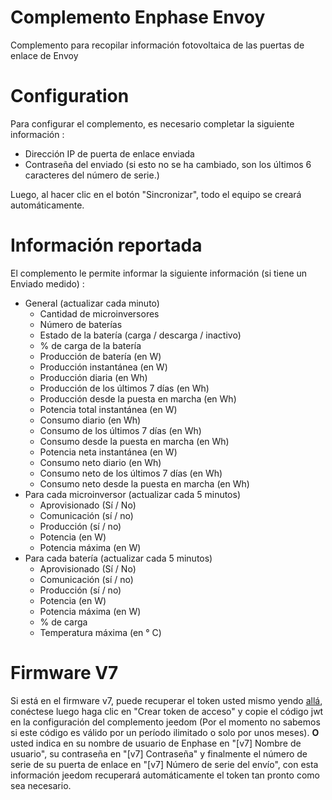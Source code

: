 # Complemento Enphase Envoy

Complemento para recopilar información fotovoltaica de las puertas de enlace de Envoy

# Configuration

Para configurar el complemento, es necesario completar la siguiente información :

- Dirección IP de puerta de enlace enviada
- Contraseña del enviado (si esto no se ha cambiado, son los últimos 6 caracteres del número de serie.)

Luego, al hacer clic en el botón "Sincronizar", todo el equipo se creará automáticamente.

# Información reportada

El complemento le permite informar la siguiente información (si tiene un Enviado medido) :

- General (actualizar cada minuto)
    - Cantidad de microinversores
    - Número de baterías
    - Estado de la batería (carga / descarga / inactivo)
    - % de carga de la batería
    - Producción de batería (en W)
    - Producción instantánea (en W)
    - Producción diaria (en Wh)
    - Producción de los últimos 7 días (en Wh)
    - Producción desde la puesta en marcha (en Wh)
    - Potencia total instantánea (en W)
    - Consumo diario (en Wh)
    - Consumo de los últimos 7 días (en Wh)
    - Consumo desde la puesta en marcha (en Wh)
    - Potencia neta instantánea (en W)
    - Consumo neto diario (en Wh)
    - Consumo neto de los últimos 7 días (en Wh)
    - Consumo neto desde la puesta en marcha (en Wh)
- Para cada microinversor (actualizar cada 5 minutos)
    - Aprovisionado (Sí / No)
    - Comunicación (sí / no)
    - Producción (sí / no)
    - Potencia (en W)
    - Potencia máxima (en W)
- Para cada batería (actualizar cada 5 minutos)
    - Aprovisionado (Sí / No)
    - Comunicación (sí / no)
    - Producción (sí / no)
    - Potencia (en W)
    - Potencia máxima (en W)
    - % de carga
    - Temperatura máxima (en ° C)

# Firmware V7

Si está en el firmware v7, puede recuperar el token usted mismo yendo [allá](https://entrez.enphaseenergy.com/), conéctese luego haga clic en "Crear token de acceso" y copie el código jwt en la configuración del complemento jeedom (Por el momento no sabemos si este código es válido por un período ilimitado o solo por unos meses). **O** usted indica en su nombre de usuario de Enphase en "[v7] Nombre de usuario", su contraseña en "[v7] Contraseña" y finalmente el número de serie de su puerta de enlace en "[v7] Número de serie del envío", con esta información jeedom recuperará automáticamente el token tan pronto como sea necesario.
